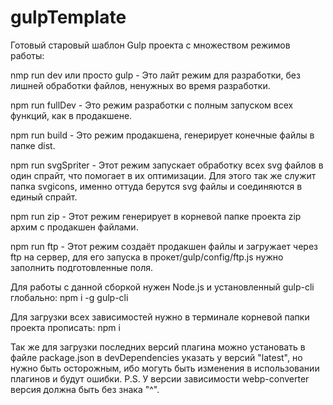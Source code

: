 # gulpTemplate
Готовый старовый шаблон Gulp проекта с множеством режимов работы:

nmp run dev или просто gulp - Это лайт режим для разработки, 
без лишней обработки файлов, ненужных во время разработки.

npm run fullDev - Это режим разработки с полным запуском всех функций,
как в продакшене.

npm run build - Это режим продакшена, генерирует конечные файлы в папке dist.

npm run svgSpriter - Этот режим запускает обработку всех svg файлов в один спрайт, 
что помогает в их оптимизации. Для этого так же служит папка svgicons, именно оттуда
берутся svg файлы и соединяются в единый спрайт.

npm run zip - Этот режим генерирует в корневой папке проекта zip архим с 
продакшен файлами.

npm run ftp - Этот режим создаёт продакшен файлы и загружает через ftp на сервер,
для его запуска в прокет/gulp/config/ftp.js нужно заполнить подготовленные поля.


Для работы с данной сборкой нужен Node.js и установленный gulp-cli глобально:
npm i -g gulp-cli

Для загрузки всех зависимостей нужно в терминале корневой папки проекта прописать:
npm i

Так же для загрузки последних версий плагина можно установать в файле package.json 
в devDependencies указать у версий "latest", но нужно быть осторожным, 
ибо могуть быть изменения в использовании плагинов и будут ошибки.
P.S. У версии зависимости webp-converter версия должна быть без знака "^".